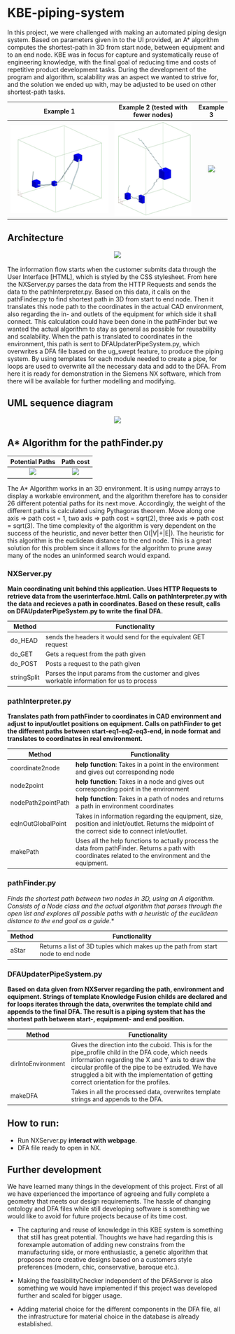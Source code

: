 # KBE-piping-system

In this project, we were challenged with making an automated piping design system. Based on parameters given in to the UI provided, an A* algorithm computes the shortest-path in 3D from start node, between equipment and to an end node. KBE was in focus for capture and systematically reuse of engineering knowledge, with the final goal of reducing time and costs of repetitive product development tasks. During the development of the program and algorithm, scalability was an aspect we wanted to strive for, and the solution we ended up with, may be adjusted to be used on other shortest-path tasks.

   Example 1  |  Example 2 (tested with fewer nodes)   |  Example 3    
:----------------------------:|:----------------------------:|:----------------------------:
![](https://github.com/torsteinhov/KBE-piping-system/blob/main/imagesOfGeneratedSystems/HundredNodes/hundredNodes.jpg)  |  ![](https://github.com/torsteinhov/KBE-piping-system/blob/main/imagesOfGeneratedSystems/FortyNodes/FortyNodes.jpg)   |   ![](https://user-images.githubusercontent.com/77832956/107939730-6d4d9080-6f87-11eb-8647-1d85c32ee681.png)


<h2>Architecture</h2>
<p align="center">
<img src="https://user-images.githubusercontent.com/77832956/112598690-3fbdf780-8e0f-11eb-8aab-5587ec60fea2.png">
</p>

The information flow starts when the customer submits data through the User Interface [HTML], which is styled by the CSS stylesheet. From here the NXServer.py parses the data from the HTTP Requests and sends the data to the pathInterpreter.py. Based on this data, it calls on the pathFinder.py to find shortest path in 3D from start to end node. Then it translates this node path to the coordinates in the actual CAD environment, also regarding the in- and outlets of the equipment for which side it shall connect. This calculation could have been done in the pathFinder but we wanted the actual algorithm to stay as general as possible for reusability and scalability. When the path is translated to coordinates in the environment, this path is sent to DFAUpdaterPipeSystem.py, which overwrites a DFA file based on the ug_swept feature, to produce the piping system. By using templates for each module needed to create a pipe, for loops are used to overwrite all the necessary data and add to the DFA. From here it is ready for demonstration in the Siemens NX software, which from there will be available for further modelling and modifying.

<h2>UML sequence diagram</h2>
<p align="center">
<img src="https://user-images.githubusercontent.com/77832956/112602024-74cc4900-8e13-11eb-8fac-b3aaf2e0a1cb.png">
</p>


<h2>A* Algorithm for the pathFinder.py</h2>

   Potential Paths  |  Path cost
:----------------------------:|:----------------------------:
![](https://user-images.githubusercontent.com/77832956/111148182-9dd71900-858b-11eb-8d45-45eeb49e906a.png) |  ![](https://user-images.githubusercontent.com/77832956/111148221-aa5b7180-858b-11eb-9230-e338ec759257.png)

The A* Algorithm works in an 3D environment. It is using numpy arrays to display a workable environment, and the algorithm therefore has to consider 26 different potential paths for its next move. Accordingly, the weight of the different paths is calculated using Pythagoras theorem. Move along one axis => path cost = 1, two axis => path cost = sqrt(2), three axis => path cost = sqrt(3). The time complexity of the algorithm is very dependent on the success of the heuristic, and never better then O(|V|+|E|). The heuristic for this algorithm is the euclidean distance to the end node. This is a great solution for this problem since it allows for the algorithm to prune away many of the nodes an uninformed search would expand.

<h3>NXServer.py</h3>

**Main coordinating unit behind this application. Uses HTTP Requests to retrieve data from the userinterface.html. Calls on pathInterpreter.py with the data and recieves a path in coordinates. Based on these result, calls on DFAUpdaterPipeSystem.py to write the final DFA.**

| Method | Functionality |
| --- | --- |
| do_HEAD | sends the headers it would send for the equivalent GET request |
| do_GET | Gets a request from the path given |
| do_POST | Posts a request to the path given |
| stringSplit | Parses the input params from the customer and gives workable information for us to process |

<h3>pathInterpreter.py</h3>

**Translates path from pathFinder to coordinates in CAD environment and adjust to input/outlet positions on equipment. Calls on pathFinder to get the different paths between start-eq1-eq2-eq3-end, in node format and translates to coordinates in real environment.**

| Method | Functionality |
| --- | --- |
| coordinate2node | **help function**: Takes in a point in the environment and gives out corresponding node |
| node2point | **help function**: Takes in a node and gives out corresponding point in the environment |
| nodePath2pointPath | **help function**: Takes in a path of nodes and returns a path in environment coordinates |
| eqInOutGlobalPoint | Takes in information regarding the equipment, size, position and inlet/outlet. Returns the midpoint of the correct side to connect inlet/outlet. |
| makePath | Uses all the help functions to actually process the data from pathFinder. Returns a path with coordinates related to the environment and the equipment. |

<h3>pathFinder.py</h3>

**Finds the shortest path between two nodes in 3D, using an A* algorithm. Consists of a Node class and the actual algorithm that parses through the open list and explores all possible paths with a heuristic of the euclidean distance to the end goal as a guide.**

| Method | Functionality |
| --- | --- |
| aStar | Returns a list of 3D tuples which makes up the path from start node to end node |

<h3>DFAUpdaterPipeSystem.py</h3>

**Based on data given from NXServer regarding the path, environment and equipment. Strings of template Knowledge Fusion childs are declared and for loops iterates through the data, overwrites the template child and appends to the final DFA. The result is a piping system that has the shortest path between start-, equipment- and end position.**

| Method | Functionality |
| --- | --- |
| dirIntoEnvironment | Gives the direction into the cuboid. This is for the pipe_profile child in the DFA code, which needs information regarding the X and Y axis to draw the circular profile of the pipe to be extruded. We have struggled a bit with the implementation of getting correct orientation for the profiles. |
| makeDFA | Takes in all the processed data, overwrites template strings and appends to the DFA. |

<h2>How to run:</h2>

+ Run NXServer.py **interact with webpage**.
+ DFA file ready to open in NX.

<h2>Further development</h2>

We have learned many things in the development of this project. First of all we have experienced the importance of agreeing and fully complete a geometry that meets our
design requirements. The hassle of changing ontology and DFA files while still developing software is something we would like to avoid for future projects because of its time cost.

+ The capturing and reuse of knowledge in this KBE system is something that still has great potential. Thoughts we have had regarding this is forexample automation of adding new constrains from the manufacturing side, or more enthusiastic, a genetic algorithm that proposes more creative designs based on a customers style preferences (modern, chic, conservative, baroque etc.).

+ Making the feasibilityChecker independent of the DFAServer is also something we would have implemented if this project was developed further 
and scaled for bigger usage.

+ Adding material choice for the different components in the DFA file, all the infrastructure for material choice in the database is already established.

